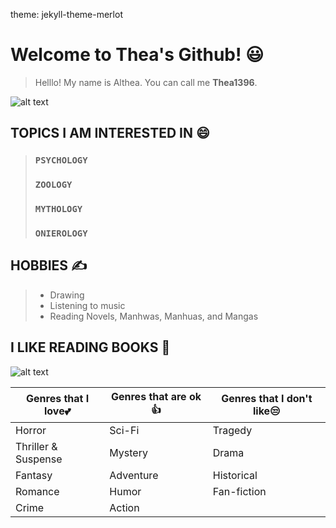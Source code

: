 theme: jekyll-theme-merlot
# **Welcome to Thea's Github!** 😃

> Helllo! My name is Althea. You can call me **Thea1396**.

![alt text](https://i.pinimg.com/originals/d0/ab/36/d0ab36f3a94c1a2abe632f3477b99db6.gif)

## TOPICS I AM INTERESTED IN 😄
>### `PSYCHOLOGY` 
>### `ZOOLOGY` 
>### `MYTHOLOGY`
>### `ONIEROLOGY`

## HOBBIES ✍
> - Drawing 
> - Listening to music
> - Reading Novels, Manhwas, Manhuas, and Mangas

## I LIKE READING BOOKS 📖

![alt text](https://storage.googleapis.com/ltkcms.appspot.com/fs/yd/images/cover/book-genres.base?v=1591896477)

| Genres that I love💕 | Genres that are ok 👍 | Genres that I don't like😒 |
|-----------------|--------|----------------------------|
| Horror | Sci-Fi | Tragedy |
| Thriller & Suspense |Mystery| Drama |
| Fantasy | Adventure | Historical |
| Romance | Humor | Fan-fiction |
| Crime | Action | 


